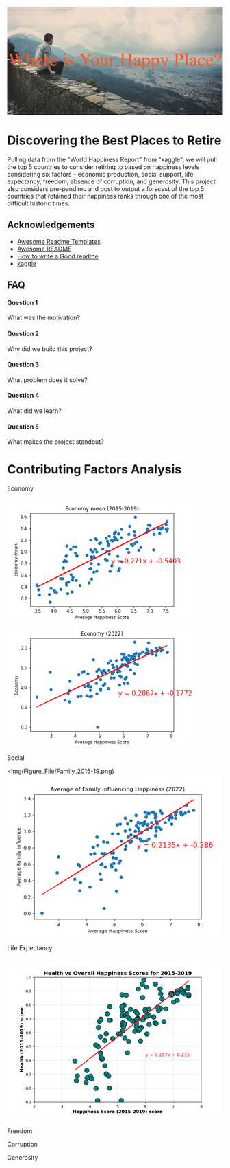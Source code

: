 
   ![](Images/Project%20Banner.png)


# Discovering the Best Places to Retire

Pulling data from the "World Happiness Report" from "kaggle", we will pull the top 5 countries to consider retiring to based on happiness levels considering six factors – economic production, social support, life expectancy, freedom, absence of corruption, and generosity. This project also considers pre-pandimc and post to output a forecast of the top 5 countries that retained their happiness ranks through one of the most difficult historic times.


## Acknowledgements

 - [Awesome Readme Templates](https://awesomeopensource.com/project/elangosundar/awesome-README-templates)
 - [Awesome README](https://github.com/matiassingers/awesome-readme)
 - [How to write a Good readme](https://bulldogjob.com/news/449-how-to-write-a-good-readme-for-your-github-project)
 - [kaggle](https://www.kaggle.com/datasets/unsdsn/world-happiness?resource=download (for 2015-2019 data years))


## FAQ

#### Question 1

What was the motivation?

#### Question 2

Why did we build this project?

#### Question 3

What problem does it solve?

#### Question 4

What did we learn?

#### Question 5

What makes the project standout?



# Contributing Factors Analysis

Economy


![](Figure_File/Economy1.png)                                  ![](Figure_File/Economy2.png)



Social


<img(Figure_File/Family_2015-19.png)                            ![](Figure_File/Family_2022.png)



Life Expectancy

![](Figure_File/Health%20(2015-2019).png)


Freedom

Corruption

Generosity










